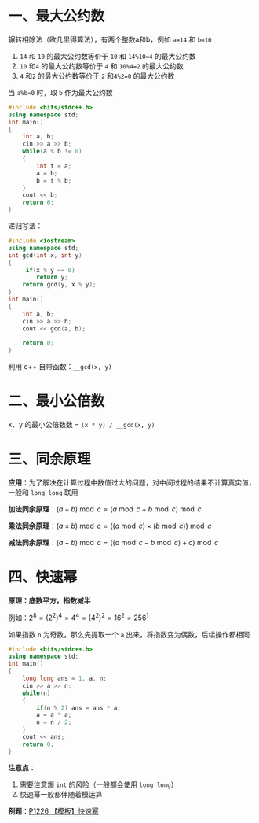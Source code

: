# 一、最大公约数

辗转相除法（欧几里得算法），有两个整数a和b，例如 `a=14` 和 `b=10`

1. `14` 和 `10` 的最大公约数等价于 `10` 和 `14%10=4` 的最大公约数
2. `10` 和`4` 的最大公约数等价于 `4` 和 `10%4=2` 的最大公约数
3. `4` 和`2` 的最大公约数等价于 `2` 和`4%2=0` 的最大公约数

当 `a%b=0` 时，取 `b` 作为最大公约数

```c++
#include <bits/stdc++.h>
using namespace std;
int main()
{
    int a, b;
    cin >> a >> b;
    while(a % b != 0)
    {
        int t = a;
        a = b;
        b = t % b;
    }
    cout << b;
    return 0;
}
```

递归写法：

```c++
#include <iostream> 
using namespace std;
int gcd(int x, int y)
{
     if(x % y == 0) 
        return y;    
    return gcd(y, x % y);
}
int main()
{
    int a, b;
    cin >> a >> b;
    cout << gcd(a, b);
    
    return 0;
}
```

利用 c++ 自带函数：`__gcd(x, y)`

# 二、最小公倍数

x、y 的最小公倍数数 = `(x * y) / __gcd(x, y)`

# 三、同余原理

**应用**：为了解决在计算过程中数值过大的问题，对中间过程的结果不计算真实值，一般和 `long long` 联用

**加法同余原理**：$(a + b) \bmod c = (a \bmod c + b \bmod c) \bmod c$

**乘法同余原理**：$(a \times b) \bmod c = ((a \bmod c) \times (b \bmod c)) \bmod c$

**减法同余原理**：$(a - b) \bmod c = ((a \bmod c - b \bmod c) + c) \bmod c$

# 四、快速幂

**原理：底数平方，指数减半**

例如：$2^{8}=(2^{2})^{4}=4^{4}=(4^{2})^{2}= 16^{2}=256^{1}$

如果指数 `n` 为奇数，那么先提取一个 `a` 出来，将指数变为偶数，后续操作都相同

```c++
#include <bits/stdc++.h>
using namespace std;
int main()
{
    long long ans = 1, a, n;
    cin >> a >> n;
    while(n)
    {
        if(n % 2) ans = ans * a;
        a = a * a;
        n = n / 2;
    }
    cout << ans;
    return 0;    
} 
```

**注意点**：

1. 需要注意爆 `int` 的风险（一般都会使用 `long long`）
2. 快速幂一般都伴随着模运算

**例题**：[P1226 【模板】快速幂](https://www.luogu.com.cn/problem/P1226)